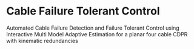 
# Cable Failure Tolerant Control

Automated Cable Failure Detection and Failure Tolerant Control using Interactive Multi Model Adaptive Estimation for a planar four cable CDPR with kinematic redundancies 

